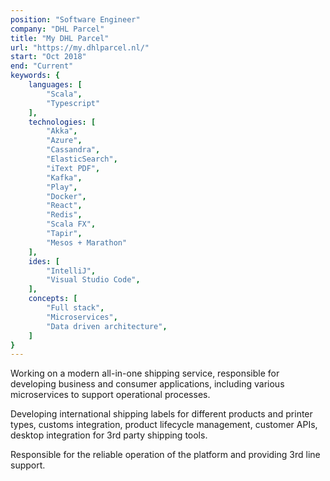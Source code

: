 ```yaml
---
position: "Software Engineer"
company: "DHL Parcel"
title: "My DHL Parcel"
url: "https://my.dhlparcel.nl/"
start: "Oct 2018"
end: "Current"
keywords: {
    languages: [
        "Scala",
        "Typescript"
    ],
    technologies: [
        "Akka",
        "Azure",
        "Cassandra",
        "ElasticSearch",
        "iText PDF",
        "Kafka",
        "Play",
        "Docker",
        "React",
        "Redis",
        "Scala FX",
        "Tapir",
        "Mesos + Marathon"
    ],
    ides: [
        "IntelliJ",
        "Visual Studio Code",
    ],
    concepts: [
        "Full stack",
        "Microservices",
        "Data driven architecture",
    ]
}
---
```


Working on a modern all-in-one shipping service, responsible for developing business and consumer applications, including various microservices to support operational processes. 

Developing international shipping labels for different products and printer types, customs integration, product lifecycle management, customer APIs, desktop integration for 3rd party shipping tools.

Responsible for the reliable operation of the platform and providing 3rd line support.
